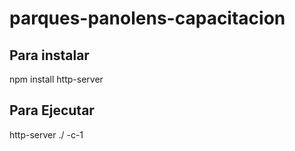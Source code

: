 # parques-panolens-capacitacion

## Para instalar
npm install http-server 

## Para Ejecutar
http-server ./ -c-1
